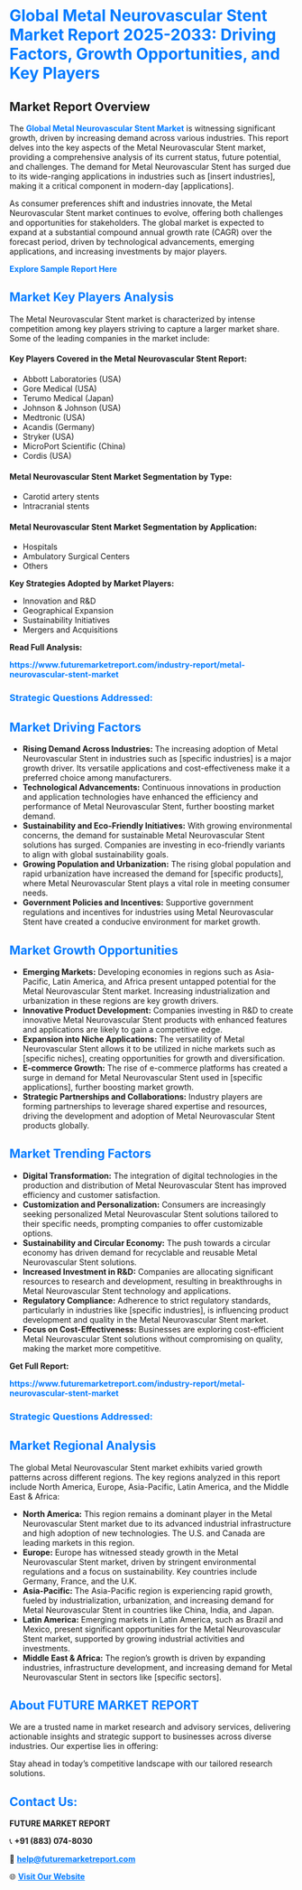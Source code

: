 <h1 style="color: #007BFF;">Global Metal Neurovascular Stent Market Report 2025-2033: Driving Factors, Growth Opportunities, and Key Players</h1>

<section id="overview">
<h2>Market Report Overview</h2>
<p>The <a href="https://www.futuremarketreport.com/industry-report/metal-neurovascular-stent-market" style="color: #007BFF; text-decoration: none;"><strong>Global Metal Neurovascular Stent Market</strong></a> is witnessing significant growth, driven by increasing demand across various industries. This report delves into the key aspects of the Metal Neurovascular Stent market, providing a comprehensive analysis of its current status, future potential, and challenges. The demand for Metal Neurovascular Stent has surged due to its wide-ranging applications in industries such as [insert industries], making it a critical component in modern-day [applications].</p>
<p>As consumer preferences shift and industries innovate, the Metal Neurovascular Stent market continues to evolve, offering both challenges and opportunities for stakeholders. The global market is expected to expand at a substantial compound annual growth rate (CAGR) over the forecast period, driven by technological advancements, emerging applications, and increasing investments by major players.</p>
</section>

<section id="overview">
<p><a href="https://www.futuremarketreport.com/request-sample/reportId=37271" style="color: #007BFF; text-decoration: none;"><strong>Explore Sample Report Here</strong></a></p>
</section>

<section id="key-players">
<h2 style="color: #007BFF;">Market Key Players Analysis</h2>
<p>The Metal Neurovascular Stent market is characterized by intense competition among key players striving to capture a larger market share. Some of the leading companies in the market include:</p>
<h4>Key Players Covered in the Metal Neurovascular Stent Report:</h4>
<ul><li>Abbott Laboratories (USA)</li><li>Gore Medical (USA)</li><li>Terumo Medical (Japan)</li><li>Johnson &amp; Johnson (USA)</li><li>Medtronic (USA)</li><li>Acandis (Germany)</li><li>Stryker (USA)</li><li>MicroPort Scientific (China)</li><li>Cordis (USA)</li></ul>
<h4>Metal Neurovascular Stent Market Segmentation by Type:</h4>
<ul><li>Carotid artery stents</li><li>Intracranial stents</li></ul>

<h4>Metal Neurovascular Stent Market Segmentation by Application:</h4>
<ul><li>Hospitals</li><li>Ambulatory Surgical Centers</li><li>Others</li></ul>
<p><strong>Key Strategies Adopted by Market Players:</strong></p>
<ul>
<li>Innovation and R&D</li>
<li>Geographical Expansion</li>
<li>Sustainability Initiatives</li>
<li>Mergers and Acquisitions</li>
</ul>
</section>

<section>
<p><strong>Read Full Analysis: </strong></p><a href="https://www.futuremarketreport.com/industry-report/metal-neurovascular-stent-market" style="color: #007BFF; text-decoration: none;"><strong>https://www.futuremarketreport.com/industry-report/metal-neurovascular-stent-market</strong></a>
<h3 style="color: #007BFF;">Strategic Questions Addressed:</h3>
</section>

<section id="driving-factors">
<h2 style="color: #007BFF;">Market Driving Factors</h2>
<ul>
<li><strong>Rising Demand Across Industries:</strong> The increasing adoption of Metal Neurovascular Stent in industries such as [specific industries] is a major growth driver. Its versatile applications and cost-effectiveness make it a preferred choice among manufacturers.</li>
<li><strong>Technological Advancements:</strong> Continuous innovations in production and application technologies have enhanced the efficiency and performance of Metal Neurovascular Stent, further boosting market demand.</li>
<li><strong>Sustainability and Eco-Friendly Initiatives:</strong> With growing environmental concerns, the demand for sustainable Metal Neurovascular Stent solutions has surged. Companies are investing in eco-friendly variants to align with global sustainability goals.</li>
<li><strong>Growing Population and Urbanization:</strong> The rising global population and rapid urbanization have increased the demand for [specific products], where Metal Neurovascular Stent plays a vital role in meeting consumer needs.</li>
<li><strong>Government Policies and Incentives:</strong> Supportive government regulations and incentives for industries using Metal Neurovascular Stent have created a conducive environment for market growth.</li>
</ul>
</section>

<section id="growth-opportunities">
<h2 style="color: #007BFF;">Market Growth Opportunities</h2>
<ul>
<li><strong>Emerging Markets:</strong> Developing economies in regions such as Asia-Pacific, Latin America, and Africa present untapped potential for the Metal Neurovascular Stent market. Increasing industrialization and urbanization in these regions are key growth drivers.</li>
<li><strong>Innovative Product Development:</strong> Companies investing in R&D to create innovative Metal Neurovascular Stent products with enhanced features and applications are likely to gain a competitive edge.</li>
<li><strong>Expansion into Niche Applications:</strong> The versatility of Metal Neurovascular Stent allows it to be utilized in niche markets such as [specific niches], creating opportunities for growth and diversification.</li>
<li><strong>E-commerce Growth:</strong> The rise of e-commerce platforms has created a surge in demand for Metal Neurovascular Stent used in [specific applications], further boosting market growth.</li>
<li><strong>Strategic Partnerships and Collaborations:</strong> Industry players are forming partnerships to leverage shared expertise and resources, driving the development and adoption of Metal Neurovascular Stent products globally.</li>
</ul>
</section>

<section id="trending-factors">
<h2 style="color: #007BFF;">Market Trending Factors</h2>
<ul>
<li><strong>Digital Transformation:</strong> The integration of digital technologies in the production and distribution of Metal Neurovascular Stent has improved efficiency and customer satisfaction.</li>
<li><strong>Customization and Personalization:</strong> Consumers are increasingly seeking personalized Metal Neurovascular Stent solutions tailored to their specific needs, prompting companies to offer customizable options.</li>
<li><strong>Sustainability and Circular Economy:</strong> The push towards a circular economy has driven demand for recyclable and reusable Metal Neurovascular Stent solutions.</li>
<li><strong>Increased Investment in R&D:</strong> Companies are allocating significant resources to research and development, resulting in breakthroughs in Metal Neurovascular Stent technology and applications.</li>
<li><strong>Regulatory Compliance:</strong> Adherence to strict regulatory standards, particularly in industries like [specific industries], is influencing product development and quality in the Metal Neurovascular Stent market.</li>
<li><strong>Focus on Cost-Effectiveness:</strong> Businesses are exploring cost-efficient Metal Neurovascular Stent solutions without compromising on quality, making the market more competitive.</li>
</ul>
</section>

<section>
<p><strong>Get Full Report: </strong></p><a href="https://www.futuremarketreport.com/industry-report/metal-neurovascular-stent-market" style="color: #007BFF; text-decoration: none;"><strong>https://www.futuremarketreport.com/industry-report/metal-neurovascular-stent-market</strong></a>
<h3 style="color: #007BFF;">Strategic Questions Addressed:</h3>
</section>


<section id="regional-analysis">
<h2 style="color: #007BFF;">Market Regional Analysis</h2>
<p>The global Metal Neurovascular Stent market exhibits varied growth patterns across different regions. The key regions analyzed in this report include North America, Europe, Asia-Pacific, Latin America, and the Middle East & Africa:</p>
<ul>
<li><strong>North America:</strong> This region remains a dominant player in the Metal Neurovascular Stent market due to its advanced industrial infrastructure and high adoption of new technologies. The U.S. and Canada are leading markets in this region.</li>
<li><strong>Europe:</strong> Europe has witnessed steady growth in the Metal Neurovascular Stent market, driven by stringent environmental regulations and a focus on sustainability. Key countries include Germany, France, and the U.K.</li>
<li><strong>Asia-Pacific:</strong> The Asia-Pacific region is experiencing rapid growth, fueled by industrialization, urbanization, and increasing demand for Metal Neurovascular Stent in countries like China, India, and Japan.</li>
<li><strong>Latin America:</strong> Emerging markets in Latin America, such as Brazil and Mexico, present significant opportunities for the Metal Neurovascular Stent market, supported by growing industrial activities and investments.</li>
<li><strong>Middle East & Africa:</strong> The region’s growth is driven by expanding industries, infrastructure development, and increasing demand for Metal Neurovascular Stent in sectors like [specific sectors].</li>
</ul>
</section>

<footer>
<h2 style="color: #007BFF;">About FUTURE MARKET REPORT</h2>
<p>We are a trusted name in market research and advisory services, delivering actionable insights and strategic support to businesses across diverse industries. Our expertise lies in offering:</p>

<p>Stay ahead in today’s competitive landscape with our tailored research solutions.</p>

<h2 style="color: #007BFF;">Contact Us:</h2>
<p><strong>FUTURE MARKET REPORT</strong></p>
<p>📞 <strong>+91 (883) 074-8030</strong></p>
<p>📧 <strong><a href="mailto:help@futuremarketreport.com" style="color: #007BFF;">help@futuremarketreport.com</a></strong></p>
<p>🌐 <strong><a href="https://www.futuremarketreport.com/" style="color: #007BFF;">Visit Our Website</a></strong></p>
</footer>